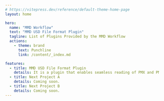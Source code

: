 ```yaml
---
# https://vitepress.dev/reference/default-theme-home-page
layout: home

hero:
  name: "MMD Workflow"
  text: "MMD USD File Format Plugin"
  tagline: List of Plugins Provided by the MMD Workflow
  actions:
    - theme: brand
      text: Punchline
      link: /content/_index.md

features:
  - title: MMD USD File Format Plugin
    details: It is a plugin that enables seamless reading of PMX and PMM files into OpenUSD. Coming soon.
  - title: Next Project A
    details: Coming soon.
  - title: Next Project B
    details: Coming soon.
---
```


